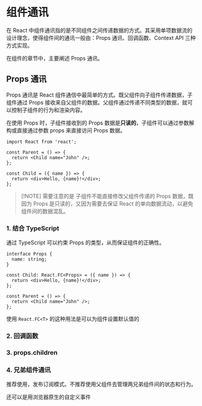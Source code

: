 # 组件通讯

在 React 中组件通讯指的是不同组件之间传递数据的方式。其采用单项数据流的设计理念，使得组件间的通讯一般由：Props 通讯、回调函数、Context API 三种方式实现。

在组件的章节中，主要阐述 Props 通讯。

## Props 通讯

Props 通讯是 React 组件通信中最简单的方式。既父组件向子组件传递数据，子组件通过 Props 接收来自父组件的数据。父组件通过传递不同类型的数据，就可以控制子组件的行为和渲染内容。

在使用 Props 时，子组件接收到的 Props 数据是**只读的**，子组件可以通过参数解构或直接通过参数 props 来直接访问 Props 数据。

```tsx
import React from 'react';

const Parent = () => {
  return <Child name="John" />;
};

const Child = ({ name }) => {
  return <div>Hello, {name}!</div>;
};
```
 
> [!NOTE] 需要注意的是
> 子组件不能直接修改父组件传递的 Props 数据，既因为 Props 是只读的，又因为需要去保证 React 的单向数据流动，以避免组件间的数据混乱。

### 1. 结合 TypeScript


通过 TypeScript 可以约束 Props 的类型，从而保证组件的正确性。

```tsx
interface Props {
  name: string;
}

const Child: React.FC<Props> = ({ name }) => {
  return <div>Hello, {name}!</div>;
};

const Parent = () => {
  return <Child name="John" />;
};
```

使用 `React.FC<T>` 的这种用法是可以为组件设置默认值的


### 2. 回调函数

### 3. props.children

### 4. 兄弟组件通讯

推荐使用，发布订阅模式。不推荐使用父组件去管理两兄弟组件间的状态和行为。

还可以是用浏览器原生的自定义事件






